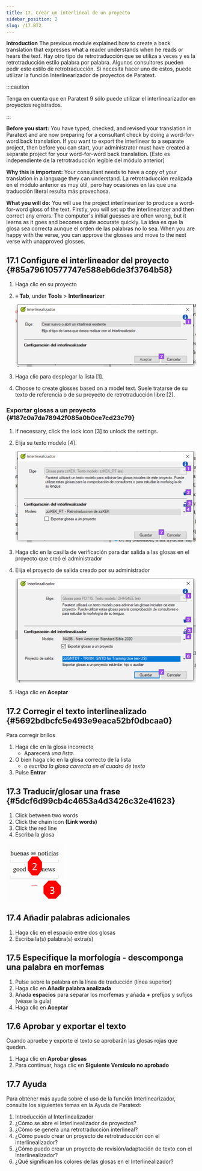 ```yaml
---
title: 17. Crear un interlineal de un proyecto
sidebar_position: 2
slug: /17.BT2
---
```




**Introduction**  The previous module explained how to create a back translation that expresses what a reader understands when he reads or hears the text. Hay otro tipo de retrotraducción que se utiliza a veces y es la retrotraducción estilo palabra por palabra. Algunos consultores pueden pedir este estilo de retrotraducción. Si necesita hacer uno de estos, puede utilizar la función Interlinearizador de proyectos de Paratext.


:::caution

Tenga en cuenta que en Paratext 9 sólo puede utilizar el interlinearizador en proyectos registrados.

:::




**Before you start:** You have typed, checked, and revised your translation in Paratext and are now preparing for a consultant check by doing a word-for-word back translation. If you want to export the interlinear to a separate project, then before you can start, your administrator must have created a separate project for your word-for-word back translation. [Esto es independiente de la retrotraducción legible del módulo anterior]


**Why this is important:** Your consultant needs to have a copy of your translation in a language they can understand. La retrotraducción realizada en el módulo anterior es muy útil, pero hay ocasiones en las que una traducción literal resulta más provechosa.


**What you will do:** You will use the project interlinearizer to produce a word-for-word gloss of the text. Firstly, you will set up the interlinearizer and then correct any errors. The computer's initial guesses are often wrong, but it learns as it goes and becomes quite accurate quickly. La idea es que la glosa sea correcta aunque el orden de las palabras no lo sea. When you are happy with the verse, you can approve the glosses and move to the next verse with unapproved glosses.


## 17.1 Configure el interlineador del proyecto {#85a79610577747e588eb6de3f3764b58}

1. Haga clic en su proyecto
1. **≡ Tab**, under **Tools** &gt; **Interlinearizer**

    ![](./1905854111.png)

1. Haga clic para desplegar la lista [1].
1. Choose to create glosses based on a model text. Suele tratarse de su texto de referencia o de su proyecto de retrotraducción libre [2].

### Exportar glosas a un proyecto {#187c0a7da78942f085a0b0ce7cd23c79}

1. If necessary, click the lock icon [3] to unlock the settings.
1. Elija su texto modelo [4].

    ![](./1443407551.png)

1. Haga clic en la casilla de verificación para dar salida a las glosas en el proyecto que creó el administrador
1. Elija el proyecto de salida creado por su administrador

    ![](./310119566.png)

1. Haga clic en **Aceptar**

## 17.2 Corregir el texto interlinealizado {#5692bdbcfc5e493e9eaca52bf0dbcaa0}


Para corregir brillos

1. Haga clic en la glosa incorrecto
    - Aparecerá _una lista_.
1. O bien haga clic en la glosa correcto de la lista
    - _o escriba la glosa correcta en el cuadro de texto_
1. Pulse **Entrar**

## 17.3 Traducir/glosar una frase {#5dcf6d99cb4c4653a4d3426c32e41623}


<div class='notion-row'>
<div class='notion-column' style={{width: 'calc((100% - (min(32px, 4vw) * 1)) * 0.5)'}}>

1. Click between two words
2. Click the chain icon  **(Link words)**
3. Click the red line
4. Escriba la glosa




</div><div className='notion-spacer' >
  </p> 
  
  <p spaces-before="0">
    

<div class='notion-column' style={{width: 'calc((100% - (min(32px, 4vw) * 1)) * 0.5)'}}>

![](./576503207.png)

</div>    
    <div className='notion-spacer' >
    </div>
  </p>


<h2 id="397336e9e1e34f43953ba179210b763c" spaces-before="0">
  17.4 Añadir palabras adicionales
</h2>

<ol start="1">
  <li>
    Haga clic en el espacio entre dos glosas
  </li>
  
  <li>
    Escriba la(s) palabra(s) extra(s)
  </li>
</ol>

<h2 id="4be396e96f22469ea459ab6501e55386" spaces-before="0">
  17.5 Especifique la morfología - descomponga una palabra en morfemas
</h2>

<ol start="1">
  <li>
    Pulse sobre la palabra en la línea de traducción (línea superior)
  </li>
  
  <li>
    Haga clic en <strong x-id="1">Añadir palabra analizada</strong>
  </li>
  
  <li>
    Añada <strong x-id="1">espacios</strong> para separar los morfemas y añada <strong x-id="1">+</strong> prefijos y sufijos (véase la guía)
  </li>
  
  <li>
    Haga clic en <strong x-id="1">Aceptar</strong>
  </li>
</ol>

<h2 id="9295ee6e6c294b8591bbab695a814ea1" spaces-before="0">
  17.6 Aprobar y exportar el texto
</h2>

<p spaces-before="0">
  Cuando apruebe y exporte el texto se aprobarán las glosas rojas que queden.
</p>

<ol start="1">
  <li>
    Haga clic en <strong x-id="1">Aprobar glosas</strong>
  </li>
  
  <li>
    Para continuar, haga clic en <strong x-id="1">Siguiente Versículo no aprobado</strong>
  </li>
</ol>

<h2 id="192a271a080f459886a47400bde27014" spaces-before="0">
  17.7 Ayuda
</h2>

<p spaces-before="0">
  Para obtener más ayuda sobre el uso de la función Interlinearizador, consulte los siguientes temas en la Ayuda de Paratext:
</p>

<ol start="1">
  <li>
    Introducción al Interlinealizador
  </li>
  
  <li>
    ¿Cómo se abre el Interlinealizador de proyectos?
  </li>
  
  <li>
    ¿Cómo se genera una retrotraducción interlineal?
  </li>
  
  <li>
    ¿Cómo puedo crear un proyecto de retrotraducción con el interlinealizador?
  </li>
  
  <li>
    ¿Cómo puedo crear un proyecto de revisión/adaptación de texto con el Interlinealizador?
  </li>
  
  <li>
    ¿Qué significan los colores de las glosas en el Interlinealizador?
  </li>
</ol>

